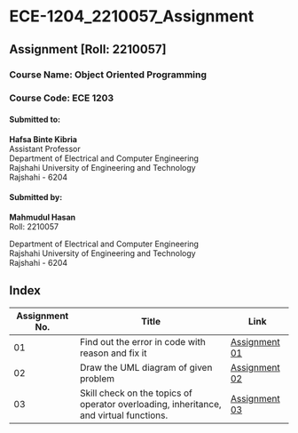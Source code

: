 # ECE-1204_2210057_Assignment
## Assignment [Roll: 2210057]
### Course Name: Object Oriented Programming 
### Course Code: ECE 1203

#### Submitted to:
**Hafsa Binte Kibria**  
Assistant Professor  
Department of Electrical and Computer Engineering  
Rajshahi University of Engineering and Technology  
Rajshahi - 6204   

#### Submitted by:
**Mahmudul Hasan**  
Roll: 2210057 

Department of Electrical and Computer Engineering  
Rajshahi University of Engineering and Technology  
Rajshahi - 6204  

## Index

| Assignment No. | Title |  Link   |
|---------|--------| -------- |
| 01      | Find out the error in code with reason and fix it | [Assignment 01](https://github.com/Hasan3301-cyber/ECE-1204_2210057_Assignment/tree/main/Assignment%2001) |
| 02      | Draw the UML diagram of given problem | [Assignment 02](https://github.com/Hasan3301-cyber/ECE-1204_2210057_Assignment/blob/main/Assignment%2002/README.md) |
| 03      | Skill check on the topics of operator overloading, inheritance, and virtual functions. | [Assignment 03](https://github.com/Hasan3301-cyber/ECE-1204_2210057_Assignment/tree/main/Assignment%2003) |

